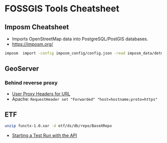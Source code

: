 # FOSSGIS Tools Cheatsheet

## Imposm Cheatsheet
* Imports OpenStreetMap data into PostgreSQL/PostGIS databases.
* https://imposm.org/ 
```bash
imposm  import -config imposm_config/config.json -read imposm_data/detmold-regbez-latest.osm.pbf -write -overwritecache -deployproduction
```

## GeoServer
### Behind reverse proxy
* [User Proxy Headers for URL](https://docs.geoserver.org/stable/en/user/configuration/globalsettings.html#use-headers-for-proxy-url)
* Apache: ```RequestHeader set "Forwarded" "host=hostname;proto=https"```

## ETF
```bash
unzip functx-1.0.xar -d etf/ds/db/repo/BaseXRepo
```
* [Starting a Test Run with the API](http://docs.etf-validator.net/v2.0/Developer_manuals/WEB-API.html#_starting_a_test_run_with_the_api)
